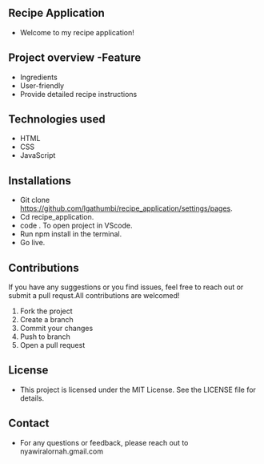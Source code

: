 ## **Recipe Application**
- Welcome to my recipe application! 
## **Project overview -Feature**
- Ingredients 
- User-friendly
- Provide detailed recipe instructions
## **Technologies used**
- HTML 
- CSS
- JavaScript
## **Installations**
- Git clone https://github.com/lgathumbi/recipe_application/settings/pages.
- Cd recipe_application.
- code . To open project in VScode.
- Run npm install in the terminal.
- Go live.
## **Contributions**
If you have any suggestions or you find issues, feel free to reach out or submit a pull requst.All contributions are welcomed!
1. Fork the project
2. Create a branch
3. Commit your changes
4. Push to branch
5. Open a pull request
## **License**
- This project is licensed under the MIT License. See the LICENSE file for details.
## **Contact**
- For any questions or feedback, please reach out to  nyawiralornah.gmail.com
